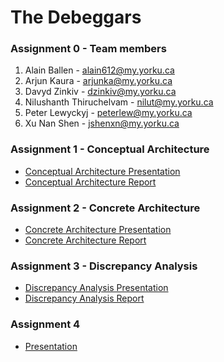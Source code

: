 # The Debeggars

### Assignment 0 - Team members
1. Alain Ballen - <alain612@my.yorku.ca>
2. Arjun Kaura - <arjunka@my.yorku.ca>
3. Davyd Zinkiv - <dzinkiv@my.yorku.ca>
4. Nilushanth Thiruchelvam - <nilut@my.yorku.ca>
5. Peter Lewyckyj - <peterlew@my.yorku.ca>
6. Xu Nan Shen - <jshenxn@my.yorku.ca>

### Assignment 1 - Conceptual Architecture
* <a href="https://dzinkiv.github.io/eecs4314/Assignment-1/Conceptual-Architecture-Presentation-(Debeggars).pdf" target="_blank">Conceptual Architecture Presentation</a>
* <a href="https://dzinkiv.github.io/eecs4314/Assignment-1/Conceptual-Architecture-Report-(Debeggars).pdf" target="_blank">Conceptual Architecture Report</a>

### Assignment 2 - Concrete Architecture
* <a href="https://dzinkiv.github.io/eecs4314/Assignment-2/Concrete-Architecture-Presentation-(Debeggars).pdf" target="_blank">Concrete Architecture Presentation</a>
* <a href="https://dzinkiv.github.io/eecs4314/Assignment-2/Concrete-Architecture-Report-(Debeggars).pdf" target="_blank">Concrete Architecture Report</a>

### Assignment 3 - Discrepancy Analysis
* <a href="https://dzinkiv.github.io/eecs4314/Assignment-3/Discrepancy-Analysis-Presentation-(Debeggars).pdf" target="_blank">Discrepancy Analysis Presentation</a>
* <a href="https://dzinkiv.github.io/eecs4314/Assignment-3/Discrepancy-Analysis-Report-(Debeggars).pdf" target="_blank">Discrepancy Analysis Report</a>

### Assignment 4
* <a href="https://docs.google.com/presentation/d/1QTOryEHxKiFNeDhk92vTwnEo0P_IAP5ZW0RipCIKdz4/edit?usp=sharing" target="_blank">Presentation</a>
